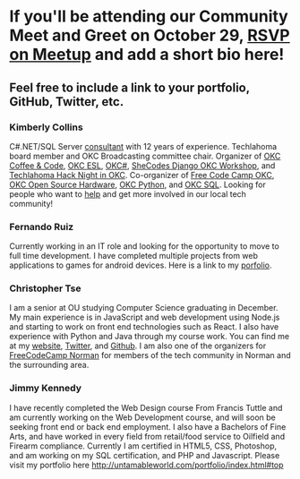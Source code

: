 # If you'll be attending our Community Meet and Greet on October 29, [RSVP on Meetup](https://www.meetup.com/FreeCodeCampOKC/events/254966670/) and add a short bio here!

## Feel free to include a link to your portfolio, GitHub, Twitter, etc.

### Kimberly Collins
C#.NET/SQL Server [consultant](https://www.linkedin.com/in/collins-kimberly/) with 12 years of experience. Techlahoma board member and OKC Broadcasting committee chair. Organizer of [OKC Coffee & Code](https://www.meetup.com/okccoffeeandcode/), [OKC ESL](https://www.meetup.com/OKC-ESL/), [OKC#](https://www.meetup.com/OKC-Sharp/), [SheCodes Django OKC Workshop](http://django-okc.techlahoma.org), and [Techlahoma Hack Night in OKC](https://www.meetup.com/Techlahoma-Foundation/). Co-organizer of [Free Code Camp OKC](https://www.meetup.com/FreeCodeCampOKC/), [OKC Open Source Hardware](https://www.meetup.com/OKC-OSH/), [OKC Python](https://www.meetup.com/okcpython/), and [OKC SQL](https://www.meetup.com/OKCSQL/). Looking for people who want to [help](http://help-wanted.techlahoma.org) and get more involved in our local tech community!

### Fernando Ruiz
Currently working in an IT role and looking for the opportunity to move to full time development. I have completed multiple projects from web applications to games for android devices. Here is a link to my [porfolio](https://linuxuser07.github.io/).

### Christopher Tse
I am a senior at OU studying Computer Science graduating in December. My main experience is in JavaScript and web development using Node.js and starting to work on front end technologies such as React. I also have experience with Python and Java through my course work. You can find me at my [website](https://chris-tse.com), [Twitter](https://twitter.com/chrismtse), and [Github](https://github.com/chris-tse). I am also one of the organizers for [FreeCodeCamp Norman](https://www.meetup.com/FreeCodeCamp-Norman) for members of the tech community in Norman and the surrounding area.

### Jimmy Kennedy
I have recently completed the Web Design course From Francis Tuttle and am currently working on the Web Development course, and will soon be seeking front end or back end employment. I also have a Bachelors of Fine Arts, and have worked in every field from retail/food service to Oilfield and Firearm compliance. Currently I am certified in HTML5, CSS, Photoshop, and am working on my SQL certification, and PHP and Javascript. Please visit my portfolio here http://untamableworld.com/portfolio/index.html#top
